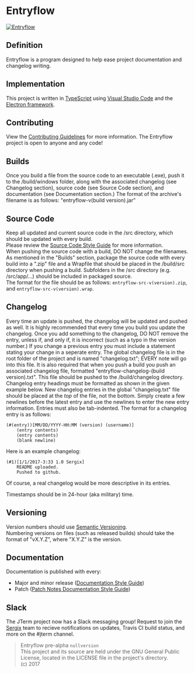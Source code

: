 # Entryflow
[![Entryflow](https://sergix.github.io/img/entryflow.png)](https://sergix.github.io/projects/entryflow/index.html)

## Definition
Entryflow is a program designed to help ease project documentation and changelog writing.

## Implementation
This project is written in [TypeScript](http://www.typescriptlang.org/index.html) using [Visual Studio Code](https://code.visualstudio.com/) and the [Electron framework](https://electron.atom.io).

## Contributing
View the [Contributing Guidelines](https://github.com/Sergix/Entryflow/blob/master/CONTRIBUTING.md) for more information. The Entryflow project is open to anyone and any code!

## Builds
Once you build a file from the source code to an executable (.exe), push it to the /build/windows folder, along with the associated changelog (see Changelog section), source code (see Source Code section), and documentation (see Documentation section.)
The format of the archive's filename is as follows: "entryflow-v(build version).jar"

## Source Code
Keep all updated and current source code in the /src directory, which should be updated with every build.  
Please review the [Source Code Style Guide](https://github.com/Sergix/Entryflow/blob/master/docs/SourceStyleGuide.md) for more information.  
When pushing the source code with a build, DO NOT change the filenames.
As mentioned in the "Builds" section, package the source code with every build into a ".zip" file and a Wrapfile that should be placed in the /build/src directory when pushing a build. Subfolders in the /src directory (e.g. /src/app/...) should be included in packaged source.  
The format for the file should be as follows: `entryflow-src-v(version).zip`, and `entryflow-src-v(version).wrap`.

## Changelog
Every time an update is pushed, the changelog will be updated and pushed as well.
It is highly recommended that every time you build you update the changelog. Once you add something to the changelog, DO NOT remove the entry, unless if, and only if, it is incorrect (such as a typo in the version number.) If you change a previous entry you must include a statement stating your change in a seperate entry.
The global changelog file is in the root folder of the project and is named "changelog.txt"; EVERY note will go into this file. It is also required that when you push a build you push an associated changelog file, formatted "entryflow-changelog-(build version).txt". This file should be pushed to the /build/changelog directory.
Changelog entry headings must be formatted as shown in the given example below.
New changelog entries in the global "changelog.txt" file should be placed at the _top_ of the file, not the bottom. Simply create a few newlines before the latest entry and use the newlines to enter the new entry information. Entries must also be tab-indented.
The format for a changelog entry is as follows:
```
(#(entry))[MM/DD/YYYY-HH:MM (version) (username)]   
	(entry contents)   
	(entry contents)  
	(blank newline)  
```
Here is an example changelog:  
```
(#1)[1/1/2017-3:33 1.0 Sergix]
	README uploaded.  
	Pushed to github.  

```
Of course, a real changelog would be more descriptive in its entries.

Timestamps should be in 24-hour (aka military) time.

## Versioning
Version numbers should use [Semantic Versioning](https://github.com/mojombo/semver/blob/master/semver.md).  
Numbering versions on files (such as released builds) should take the format of "vX.Y.Z", where "X.Y.Z" is the version.

## Documentation
Documentation is published with every:
- Major and minor release ([Documentation Style Guide](https://github.com/Sergix/Entryflow/blob/master/docs/DocStyleGuide.md))
- Patch ([Patch Notes Documentation Style Guide](https://github.com/Sergix/Entryflow/blob/master/docs/PatchDocStyleGuide.md))

## Slack
The JTerm project now has a Slack messaging group! Request to join the [Sergix](https://sergix.slack.com/) team to recieve notifications on updates, Travis CI build status, and more on the #jterm channel.

> Entryflow pre-alpha 
> `nullversion`  
> This project and its source are held under the GNU General Public License, located in the LICENSE file in the project's directory.  
> (c) 2017
